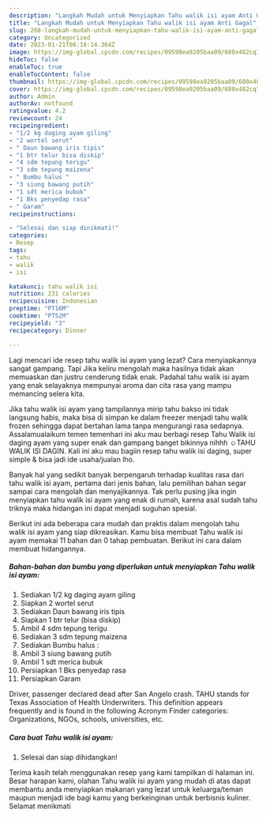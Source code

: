 ```yaml
---
description: "Langkah Mudah untuk Menyiapkan Tahu walik isi ayam Anti Gagal"
title: "Langkah Mudah untuk Menyiapkan Tahu walik isi ayam Anti Gagal"
slug: 268-langkah-mudah-untuk-menyiapkan-tahu-walik-isi-ayam-anti-gagal
category: Uncategorized
date: 2023-01-21T06:18:14.364Z
image: https://img-global.cpcdn.com/recipes/09598ea9205baa09/680x482cq70/tahu-walik-isi-ayam-foto-resep-utama.jpg
hideToc: false
enableToc: true
enableTocContent: false
thumbnail: https://img-global.cpcdn.com/recipes/09598ea9205baa09/680x482cq70/tahu-walik-isi-ayam-foto-resep-utama.jpg
cover: https://img-global.cpcdn.com/recipes/09598ea9205baa09/680x482cq70/tahu-walik-isi-ayam-foto-resep-utama.jpg
author: Admin
authorAv: notfound
ratingvalue: 4.2
reviewcount: 24
recipeingredient:
- "1/2 kg daging ayam giling"
- "2 wortel serut"
- " Daun bawang iris tipis"
- "1 btr telur bisa diskip"
- "4 sdm tepung terigu"
- "3 sdm tepung maizena"
- " Bumbu halus "
- "3 siung bawang putih"
- "1 sdt merica bubuk"
- "1 Bks penyedap rasa"
- " Garam"
recipeinstructions:

- "Selesai dan siap dinikmati!"
categories:
- Resep
tags:
- tahu
- walik
- isi

katakunci: tahu walik isi 
nutrition: 231 calories
recipecuisine: Indonesian
preptime: "PT16M"
cooktime: "PT52M"
recipeyield: "3"
recipecategory: Dinner

---
```



Lagi mencari ide resep tahu walik isi ayam yang lezat? Cara menyiapkannya sangat gampang. Tapi Jika keliru mengolah maka hasilnya tidak akan memuaskan dan justru cenderung tidak enak. Padahal tahu walik isi ayam yang enak selayaknya mempunyai aroma dan cita rasa yang mampu memancing selera kita.


Jika tahu walik isi ayam yang tampilannya mirip tahu bakso ini tidak langsung habis, maka bisa di simpan ke dalam freezer menjadi tahu walik frozen sehingga dapat bertahan lama tanpa mengurangi rasa sedapnya. Assalamualaikum temen temenhari ini aku mau berbagi resep Tahu Walik isi daging ayam yang super enak dan gampang banget bikinnya nihhh ☺️TAHU WALIK ISI DAGIN. Kali ini aku mau bagiin resep tahu walik isi daging, super simple &amp; bisa jadi ide usaha/jualan lho.

Banyak hal yang sedikit banyak berpengaruh terhadap kualitas rasa dari tahu walik isi ayam, pertama dari jenis bahan, lalu pemilihan bahan segar sampai cara mengolah dan menyajikannya. Tak perlu pusing jika ingin menyiapkan tahu walik isi ayam yang enak di rumah, karena asal sudah tahu triknya maka hidangan ini dapat menjadi suguhan spesial.


Berikut ini ada beberapa cara mudah dan praktis dalam mengolah tahu walik isi ayam yang siap dikreasikan. Kamu bisa membuat Tahu walik isi ayam memakai 11 bahan dan 0 tahap pembuatan. Berikut ini cara dalam membuat hidangannya.

<!--inarticleads1-->

##### Bahan-bahan dan bumbu yang diperlukan untuk menyiapkan Tahu walik isi ayam:

1. Sediakan 1/2 kg daging ayam giling
1. Siapkan 2 wortel serut
1. Sediakan  Daun bawang iris tipis
1. Siapkan 1 btr telur (bisa diskip)
1. Ambil 4 sdm tepung terigu
1. Sediakan 3 sdm tepung maizena
1. Sediakan  Bumbu halus :
1. Ambil 3 siung bawang putih
1. Ambil 1 sdt merica bubuk
1. Persiapkan 1 Bks penyedap rasa
1. Persiapkan  Garam


Driver, passenger declared dead after San Angelo crash. TAHU stands for Texas Association of Health Underwriters. This definition appears frequently and is found in the following Acronym Finder categories: Organizations, NGOs, schools, universities, etc. 

<!--inarticleads2-->

##### Cara buat Tahu walik isi ayam:


1. Selesai dan siap dihidangkan!



Terima kasih telah menggunakan resep yang kami tampilkan di halaman ini. Besar harapan kami, olahan Tahu walik isi ayam yang mudah di atas dapat membantu anda menyiapkan makanan yang lezat untuk keluarga/teman maupun menjadi ide bagi kamu yang berkeinginan untuk berbisnis kuliner. Selamat menikmati
